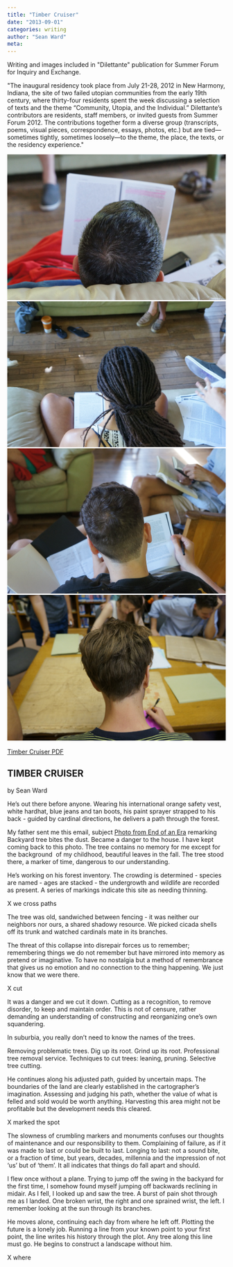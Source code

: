 ```yaml
---
title: "Timber Cruiser"
date: "2013-09-01"
categories: writing
author: "Sean Ward"
meta:
---
```

Writing and images included in "Dilettante" publication for Summer Forum for Inquiry and Exchange.

"The inaugural residency took place from July 21-28, 2012 in New Harmony, Indiana, the site of two failed utopian communities from the early 19th century, where thirty-four residents spent the week discussing a selection of texts and the theme “Community, Utopia, and the Individual.” Dilettante’s contributors are residents, staff members, or invited guests from Summer Forum 2012. The contributions together form a diverse group (transcripts, poems, visual pieces, correspondence, essays, photos, etc.) but are tied—sometimes tightly, sometimes loosely—to the theme, the place, the texts, or the residency experience."

![](/images/TimberCruiser1.jpg)
![](/images/TimberCruiser2.jpg)
![](/images/TimberCruiser3.jpg)
![](/images/TimberCruiser4.jpg)

[Timber Cruiser PDF](/documents/TimberCruiser6.pdf)

## TIMBER CRUISER
by Sean Ward

He’s out there before anyone. Wearing his international orange safety vest, white hardhat, blue jeans and tan boots, his paint sprayer strapped to his back - guided by cardinal directions, he delivers a path through the forest. 

My father sent me this email, subject [Photo from End of an Era]() remarking Backyard tree bites the dust. Became a danger to the house. I have kept coming back to this photo. The tree contains no memory for me except for the background  of my childhood, beautiful leaves in the fall. The tree stood there, a marker of time, dangerous to our understanding.

He’s working on his forest inventory. The crowding is determined - species are named - ages are stacked - the undergrowth and wildlife are recorded as present. A series of markings indicate this site as needing thinning.

X we cross paths

The tree was old, sandwiched between fencing - it was neither our neighbors nor ours, a shared shadowy resource. We picked cicada shells off its trunk and watched cardinals mate in its branches. 

The threat of this collapse into disrepair forces us to remember; remembering things we do not remember but have mirrored into memory as pretend or imaginative. To have no nostalgia but a method of remembrance that gives us no emotion and no connection to the thing happening. We just know that we were there.

X cut

It was a danger and we cut it down. Cutting as a recognition, to remove disorder, to keep and maintain order. This is not of censure, rather demanding an understanding of constructing and reorganizing one’s own squandering.

In suburbia, you really don’t need to know the names of the trees.

Removing problematic trees.
Dig up its root.
Grind up its root.
Professional tree removal service.
Techniques to cut trees: leaning, pruning.
Selective tree cutting.

He continues along his adjusted path, guided by uncertain maps. The boundaries of the land are clearly established in the cartographer’s imagination. Assessing and judging his path, whether the value of what is felled and sold would be worth anything. Harvesting this area might not be profitable but the development needs this cleared.

X marked the spot

The slowness of crumbling markers and monuments confuses our thoughts of maintenance and our responsibility to them. Complaining of failure, as if it was made to last or could be built to last. Longing to last: not a sound bite, or a fraction of time, but years, decades, millennia and the impression of not ‘us’ but of ‘them’. It all indicates that things do fall apart and should.

I flew once without a plane. Trying to jump off the swing in the backyard for the first time, I somehow found myself jumping off backwards reclining in midair. As I fell, I looked up and saw the tree. A burst of pain shot through me as I landed. One broken wrist, the right and one sprained wrist, the left. I remember looking at the sun through its branches.

He moves alone, continuing each day from where he left off. Plotting the future is a lonely job. Running a line from your known point to your first point, the line writes his history through the plot. Any tree along this line must go. He begins to construct a landscape without him.

X where
